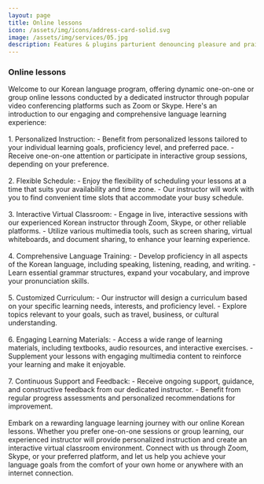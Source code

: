 ```yaml
---
layout: page
title: Online lessons
icon: /assets/img/icons/address-card-solid.svg
image: /assets/img/services/05.jpg
description: Features & plugins parturient denouncing pleasure and praising pain was born and I will give you a complete.
---
```


<div class="row">
    <div class="col-md-12">
        <div class="service-details mb-40">
            <h3>Online lessons</h3>
            <p>
Welcome to our Korean language program, offering dynamic one-on-one or group online lessons conducted by a dedicated instructor through popular video conferencing platforms such as Zoom or Skype. Here's an introduction to our engaging and comprehensive language learning experience:
<br> <br>
1. Personalized Instruction:
   - Benefit from personalized lessons tailored to your individual learning goals, proficiency level, and preferred pace.
   - Receive one-on-one attention or participate in interactive group sessions, depending on your preference.
<br> <br>
2. Flexible Schedule:
   - Enjoy the flexibility of scheduling your lessons at a time that suits your availability and time zone.
   - Our instructor will work with you to find convenient time slots that accommodate your busy schedule.
<br> <br>
3. Interactive Virtual Classroom:
   - Engage in live, interactive sessions with our experienced Korean instructor through Zoom, Skype, or other reliable platforms.
   - Utilize various multimedia tools, such as screen sharing, virtual whiteboards, and document sharing, to enhance your learning experience.
<br> <br>
4. Comprehensive Language Training:
   - Develop proficiency in all aspects of the Korean language, including speaking, listening, reading, and writing.
   - Learn essential grammar structures, expand your vocabulary, and improve your pronunciation skills.
<br> <br>
5. Customized Curriculum:
   - Our instructor will design a curriculum based on your specific learning needs, interests, and proficiency level.
   - Explore topics relevant to your goals, such as travel, business, or cultural understanding.
<br> <br>
6. Engaging Learning Materials:
   - Access a wide range of learning materials, including textbooks, audio resources, and interactive exercises.
   - Supplement your lessons with engaging multimedia content to reinforce your learning and make it enjoyable.
<br> <br>
7. Continuous Support and Feedback:
   - Receive ongoing support, guidance, and constructive feedback from our dedicated instructor.
   - Benefit from regular progress assessments and personalized recommendations for improvement.
<br> <br>
Embark on a rewarding language learning journey with our online Korean lessons. Whether you prefer one-on-one sessions or group learning, our experienced instructor will provide personalized instruction and create an interactive virtual classroom environment. Connect with us through Zoom, Skype, or your preferred platform, and let us help you achieve your language goals from the comfort of your own home or anywhere with an internet connection.
</p>
        </div>
    </div>
</div>